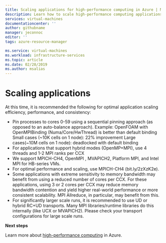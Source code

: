 ```yaml
---
title: Scaling applications for high-performance computing in Azure | Microsoft Docs
description: Learn how to scale high-performance computing applications for use on Azure VMs. 
services: virtual-machines
documentationcenter: ''
author: githubname
manager: jeconnoc
editor: ''
tags: azure-resource-manager

ms.service: virtual-machines
ms.workload: infrastructure-services
ms.topic: article
ms.date: 02/28/2019
ms.author: msalias
---
```


# Scaling applications

At this time, it is recommended the following for optimal application scaling efficiency, performance, and consistency:​
​
- Pin processes to cores 0-59 using a sequential pinning approach (as opposed to an auto-balance approach)​. 
	Example: OpenFOAM with OpenMPI​
	Binding (Numa/Core/HwThread) is better than default binding​
	Small cases (~10K cells on 1 node): 22% improvement​
	Large cases(~10M cells on 1 node): deadlocked with default binding​
​
- For applications that support hybrid modes (OpenMP+MPI), use 4 threads and 1-2 MPI ranks per CCX​
- We support MPICH-CH4, OpenMPI , MVAPICH2, Platform MPI, and Intel MPI for HB-series VMs.​
- For optimal performance and scaling, use MPICH-CH4 (bit.ly/2zXzK2e).​
- Some applications with extreme sensitivity to memory bandwidth may benefit from using a reduced number of cores per CCX. For these applications, using 3 or 2 cores per CCX may reduce memory bandwidth contention and yield higher real-world performance or more consistent scalability. MPI Allreduce, in particular, may benefit from this.​
- For significantly larger scale runs, it is recommended to use UD or hybrid RC+UD transports. Many MPI libraries/runtime libraries do this internally (like UCX or MVAPICH2). Please check your transport configurations for large scale runs.​

**Next steps**

Learn more about [high-performance computing](../../linux/high-performance-computing.md) in Azure.